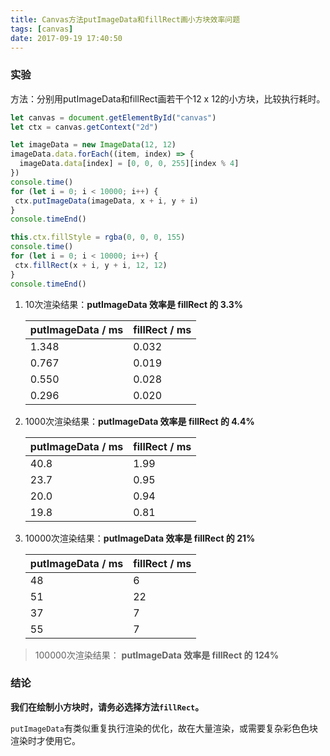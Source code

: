 ```yaml
---
title: Canvas方法putImageData和fillRect画小方块效率问题
tags: [canvas]
date: 2017-09-19 17:40:50
---
```


### 实验

方法：分别用putImageData和fillRect画若干个12 x 12的小方块，比较执行耗时。

```javascript
let canvas = document.getElementById("canvas")
let ctx = canvas.getContext("2d")

let imageData = new ImageData(12, 12)
imageData.data.forEach((item, index) => {
  imageData.data[index] = [0, 0, 0, 255][index % 4]
})
console.time()
for (let i = 0; i < 10000; i++) {
 ctx.putImageData(imageData, x + i, y + i)
}
console.timeEnd()

this.ctx.fillStyle = rgba(0, 0, 0, 155)
console.time()
for (let i = 0; i < 10000; i++) {
 ctx.fillRect(x + i, y + i, 12, 12)
}
console.timeEnd()
```
1. 10次渲染结果：**putImageData 效率是 fillRect 的 3.3%**

    | putImageData / ms | fillRect / ms | 
    | -------- | ----- |
    | 1.348       | 0.032     | 
    | 0.767        | 0.019     | 
    | 0.550       | 0.028     | 
    | 0.296        | 0.020      | 

2. 1000次渲染结果：**putImageData 效率是 fillRect 的 4.4%**

    | putImageData / ms | fillRect / ms | 
    | -------- | ----- |
    | 40.8        | 1.99      | 
    | 23.7        | 0.95      | 
    | 20.0        | 0.94     | 
    | 19.8        | 0.81     | 

3. 10000次渲染结果：**putImageData 效率是 fillRect 的 21%**

    | putImageData / ms | fillRect / ms | 
    | -------- | ----- |
    | 48        | 6      | 
    | 51        | 22      | 
    | 37        | 7     | 
    | 55        | 7     | 

> 100000次渲染结果： **putImageData 效率是 fillRect 的 124%**


### 结论

**我们在绘制小方块时，请务必选择方法`fillRect`。**

`putImageData`有类似重复执行渲染的优化，故在大量渲染，或需要复杂彩色色块渲染时才使用它。